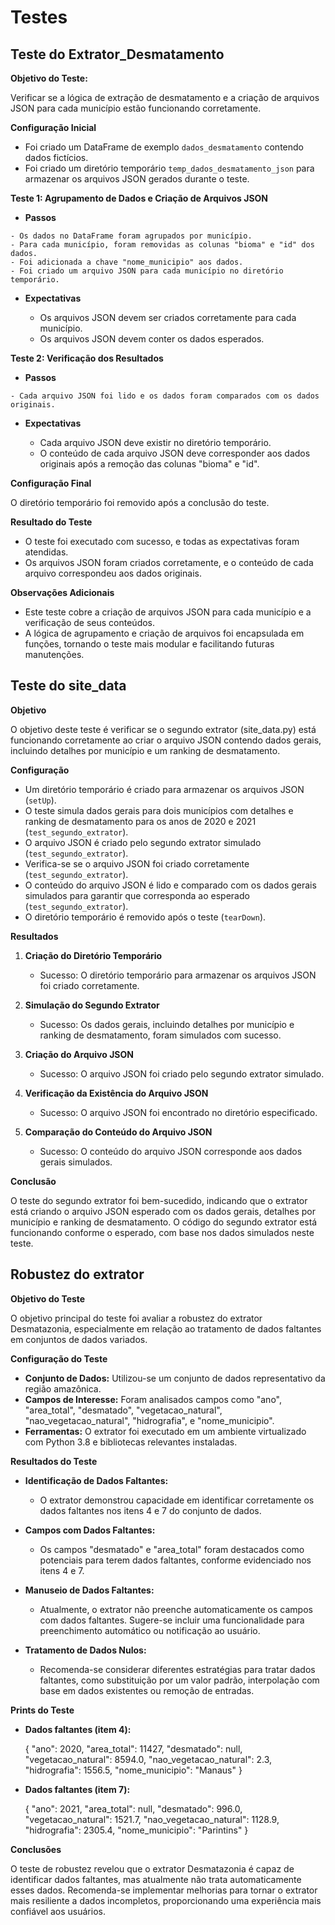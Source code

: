 # Testes


## Teste do Extrator_Desmatamento 


**Objetivo do Teste:**

Verificar se a lógica de extração de desmatamento e a criação de arquivos JSON para cada município estão funcionando corretamente.

**Configuração Inicial**

- Foi criado um DataFrame de exemplo `dados_desmatamento` contendo dados fictícios.
- Foi criado um diretório temporário `temp_dados_desmatamento_json` para armazenar os arquivos JSON gerados durante o teste.

**Teste 1: Agrupamento de Dados e Criação de Arquivos JSON**

   - **Passos**

    - Os dados no DataFrame foram agrupados por município.
    - Para cada município, foram removidas as colunas "bioma" e "id" dos dados.
    - Foi adicionada a chave "nome_municipio" aos dados.
    - Foi criado um arquivo JSON para cada município no diretório temporário.

  - **Expectativas**

    - Os arquivos JSON devem ser criados corretamente para cada município.
    - Os arquivos JSON devem conter os dados esperados.

**Teste 2: Verificação dos Resultados**

   - **Passos**

    - Cada arquivo JSON foi lido e os dados foram comparados com os dados originais.
  
  - **Expectativas**

    - Cada arquivo JSON deve existir no diretório temporário.
    - O conteúdo de cada arquivo JSON deve corresponder aos dados originais após a remoção das colunas "bioma" e "id".

**Configuração Final**
  
O diretório temporário foi removido após a conclusão do teste.

**Resultado do Teste**

  - O teste foi executado com sucesso, e todas as expectativas foram atendidas.
  - Os arquivos JSON foram criados corretamente, e o conteúdo de cada arquivo correspondeu aos dados originais.

**Observações Adicionais**

  - Este teste cobre a criação de arquivos JSON para cada município e a verificação de seus conteúdos.
  - A lógica de agrupamento e criação de arquivos foi encapsulada em funções, tornando o teste mais modular e facilitando futuras manutenções.


## Teste do site_data 

**Objetivo**

  O objetivo deste teste é verificar se o segundo extrator (site_data.py) está funcionando corretamente ao criar o arquivo JSON contendo dados gerais, incluindo detalhes por município e um ranking de desmatamento.

**Configuração**

  - Um diretório temporário é criado para armazenar os arquivos JSON (`setUp`).
  - O teste simula dados gerais para dois municípios com detalhes e ranking de desmatamento para os anos de 2020 e 2021 (`test_segundo_extrator`).
  - O arquivo JSON é criado pelo segundo extrator simulado (`test_segundo_extrator`).
  - Verifica-se se o arquivo JSON foi criado corretamente (`test_segundo_extrator`).
  - O conteúdo do arquivo JSON é lido e comparado com os dados gerais simulados para garantir que corresponda ao esperado (`test_segundo_extrator`).
  - O diretório temporário é removido após o teste (`tearDown`).

**Resultados**

1. **Criação do Diretório Temporário**
    - Sucesso: O diretório temporário para armazenar os arquivos JSON foi criado corretamente.

2. **Simulação do Segundo Extrator**
    - Sucesso: Os dados gerais, incluindo detalhes por município e ranking de desmatamento, foram simulados com sucesso.

3. **Criação do Arquivo JSON**
    - Sucesso: O arquivo JSON foi criado pelo segundo extrator simulado.

4. **Verificação da Existência do Arquivo JSON**
    - Sucesso: O arquivo JSON foi encontrado no diretório especificado.

5. **Comparação do Conteúdo do Arquivo JSON**
    - Sucesso: O conteúdo do arquivo JSON corresponde aos dados gerais simulados.

**Conclusão**

O teste do segundo extrator foi bem-sucedido, indicando que o extrator está criando o arquivo JSON esperado com os dados gerais, detalhes por município e ranking de desmatamento. O código do segundo extrator está funcionando conforme o esperado, com base nos dados simulados neste teste.

## Robustez do extrator

**Objetivo do Teste**

O objetivo principal do teste foi avaliar a robustez do extrator Desmatazonia, especialmente em relação ao tratamento de dados faltantes em conjuntos de dados variados.

**Configuração do Teste**

- **Conjunto de Dados:** Utilizou-se um conjunto de dados representativo da região amazônica.
- **Campos de Interesse:** Foram analisados campos como "ano", "area_total", "desmatado", "vegetacao_natural", "nao_vegetacao_natural", "hidrografia", e "nome_municipio".
- **Ferramentas:** O extrator foi executado em um ambiente virtualizado com Python 3.8 e bibliotecas relevantes instaladas.


**Resultados do Teste**

- **Identificação de Dados Faltantes:** 

    - O extrator demonstrou capacidade em identificar corretamente os dados faltantes nos itens 4 e 7 do conjunto de dados.

- **Campos com Dados Faltantes:**
    - Os campos "desmatado" e "area_total" foram destacados como potenciais para terem dados faltantes, conforme evidenciado nos itens 4 e 7.

- **Manuseio de Dados Faltantes:**
    - Atualmente, o extrator não preenche automaticamente os campos com dados faltantes. Sugere-se incluir uma funcionalidade para preenchimento automático ou notificação ao usuário.

- **Tratamento de Dados Nulos:**
    - Recomenda-se considerar diferentes estratégias para tratar dados faltantes, como substituição por um valor padrão, interpolação com base em dados existentes ou remoção de entradas.

**Prints do Teste**

   - **Dados faltantes (item 4):**

        {
          "ano": 2020,
          "area_total": 11427,
          "desmatado": null,
          "vegetacao_natural": 8594.0,
          "nao_vegetacao_natural": 2.3,
          "hidrografia": 1556.5,
          "nome_municipio": "Manaus"
        }

   - **Dados faltantes (item 7):**

        {
          "ano": 2021,
          "area_total": null,
          "desmatado": 996.0,
          "vegetacao_natural": 1521.7,
          "nao_vegetacao_natural": 1128.9,
          "hidrografia": 2305.4,
          "nome_municipio": "Parintins"
        }


**Conclusões**

O teste de robustez revelou que o extrator Desmatazonia é capaz de identificar dados faltantes, mas atualmente não trata automaticamente esses dados. Recomenda-se implementar melhorias para tornar o extrator mais resiliente a dados incompletos, proporcionando uma experiência mais confiável aos usuários.

